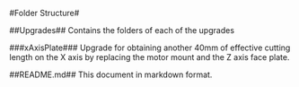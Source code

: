 #Folder Structure#

##Upgrades##
Contains the folders of each of the upgrades

###xAxisPlate###
Upgrade for obtaining another 40mm of effective cutting length on the X axis by replacing the motor mount and the Z axis face plate.

##README.md##
This document in markdown format.